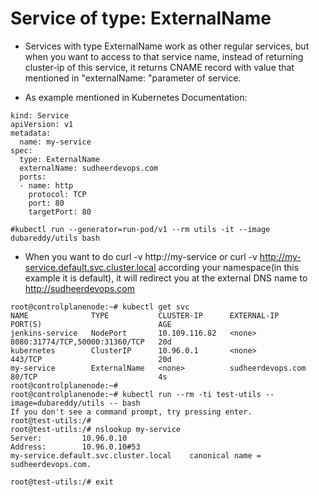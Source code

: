 # Service of type: ExternalName
- Services with type ExternalName work as other regular services, but when you want to access to that service name, instead of returning cluster-ip of this service, it returns CNAME record with value that mentioned in "externalName: "parameter of service.

- As example mentioned in Kubernetes Documentation:
```
kind: Service
apiVersion: v1
metadata:
  name: my-service
spec:
  type: ExternalName
  externalName: sudheerdevops.com
  ports:
  - name: http
    protocol: TCP
    port: 80
    targetPort: 80

#kubectl run --generator=run-pod/v1 --rm utils -it --image dubareddy/utils bash
```
- When you want to do curl -v http://my-service or curl -v http://my-service.default.svc.cluster.local according your namespace(in this example it is default), it will redirect you at the external DNS name to http://sudheerdevops.com
```
root@controlplanenode:~# kubectl get svc
NAME              TYPE           CLUSTER-IP      EXTERNAL-IP            PORT(S)                          AGE
jenkins-service   NodePort       10.109.116.82   <none>                 8080:31774/TCP,50000:31360/TCP   20d
kubernetes        ClusterIP      10.96.0.1       <none>                 443/TCP                          20d
my-service        ExternalName   <none>          sudheerdevops.com      80/TCP                           4s
root@controlplanenode:~#
root@controlplanenode:~# kubectl run --rm -ti test-utils --image=dubareddy/utils -- bash
If you don't see a command prompt, try pressing enter.
root@test-utils:/# 
root@test-utils:/# nslookup my-service
Server:         10.96.0.10
Address:        10.96.0.10#53
my-service.default.svc.cluster.local    canonical name = sudheerdevops.com.

root@test-utils:/# exit
```